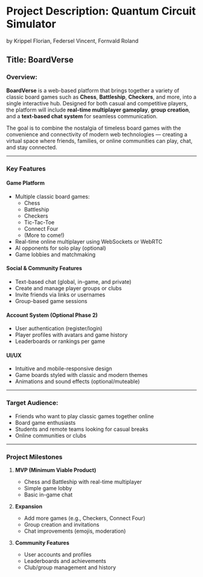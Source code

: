 # Project Description: Quantum Circuit Simulator 
by Krippel Florian, Federsel Vincent, Fornvald Roland

## Title: BoardVerse

### Overview:
**BoardVerse** is a web-based platform that brings together a variety of classic board games such as **Chess**, **Battleship**, **Checkers**, and more, into a single interactive hub. Designed for both casual and competitive players, the platform will include **real-time multiplayer gameplay**, **group creation**, and a **text-based chat system** for seamless communication.

The goal is to combine the nostalgia of timeless board games with the convenience and connectivity of modern web technologies — creating a virtual space where friends, families, or online communities can play, chat, and stay connected.

---

### Key Features

#### Game Platform

- Multiple classic board games:
  - Chess
  - Battleship
  - Checkers
  - Tic-Tac-Toe
  - Connect Four
  - (More to come!)
- Real-time online multiplayer using WebSockets or WebRTC
- AI opponents for solo play (optional)
- Game lobbies and matchmaking

#### Social & Community Features

- Text-based chat (global, in-game, and private)
- Create and manage player groups or clubs
- Invite friends via links or usernames
- Group-based game sessions

#### Account System (Optional Phase 2)

- User authentication (register/login)
- Player profiles with avatars and game history
- Leaderboards or rankings per game

#### UI/UX

- Intuitive and mobile-responsive design
- Game boards styled with classic and modern themes
- Animations and sound effects (optional/muteable)

---

### Target Audience:

- Friends who want to play classic games together online
- Board game enthusiasts
- Students and remote teams looking for casual breaks
- Online communities or clubs

---

### Project Milestones

1. **MVP (Minimum Viable Product)**

   - Chess and Battleship with real-time multiplayer
   - Simple game lobby
   - Basic in-game chat

2. **Expansion**

   - Add more games (e.g., Checkers, Connect Four)
   - Group creation and invitations
   - Chat improvements (emojis, moderation)

3. **Community Features**

   - User accounts and profiles
   - Leaderboards and achievements
   - Club/group management and history
